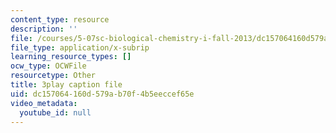 ```yaml
---
content_type: resource
description: ''
file: /courses/5-07sc-biological-chemistry-i-fall-2013/dc157064160d579ab70f4b5eeccef65e_qa8IepmE5Mw.vtt
file_type: application/x-subrip
learning_resource_types: []
ocw_type: OCWFile
resourcetype: Other
title: 3play caption file
uid: dc157064-160d-579a-b70f-4b5eeccef65e
video_metadata:
  youtube_id: null
---
```

